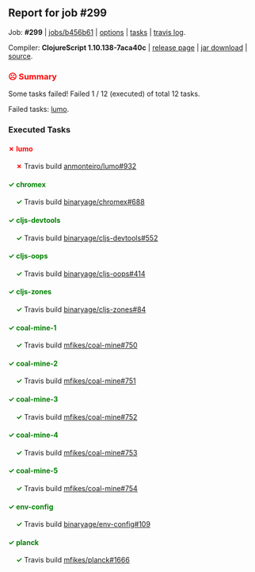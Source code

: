 ## Report for job #299

Job: **#299** | [jobs/b456b61](https://github.com/cljs-oss/canary/commit/b456b617a624baf34a82f8a3383178a0ad5c7dc8) | [options](options.edn) | [tasks](tasks.edn) | [travis log](https://travis-ci.org/cljs-oss/canary/builds/350182418).

Compiler: **ClojureScript 1.10.138-7aca40c** | [release page](https://github.com/cljs-oss/canary/releases/tag/r1.10.138-7aca40c) | [jar download](https://github.com/cljs-oss/canary/releases/download/r1.10.138-7aca40c/clojurescript-1.10.138-7aca40c.jar) | [source](https://github.com/clojure/clojurescript/commit/7aca40c4b6131b8e08153809a410c06bdfa567ab).

### <b style='color:red'>☹ Summary</b>

Some tasks failed! Failed 1 / 12 (executed) of total 12 tasks.

Failed tasks: [lumo](#-lumo).

### Executed Tasks

#### <b style='color:red'>&#x2717; lumo</b>
&nbsp;&nbsp;&nbsp;&nbsp;<b style='color:red'>&#x2717;</b> Travis build [anmonteiro/lumo#932](https://travis-ci.org/anmonteiro/lumo/builds/350185112)<br>

#### <b style='color:green'>&#x2713; chromex</b>
&nbsp;&nbsp;&nbsp;&nbsp;<b style='color:green'>&#x2713;</b> Travis build [binaryage/chromex#688](https://travis-ci.org/binaryage/chromex/builds/350185028)<br>

#### <b style='color:green'>&#x2713; cljs-devtools</b>
&nbsp;&nbsp;&nbsp;&nbsp;<b style='color:green'>&#x2713;</b> Travis build [binaryage/cljs-devtools#552](https://travis-ci.org/binaryage/cljs-devtools/builds/350185030)<br>

#### <b style='color:green'>&#x2713; cljs-oops</b>
&nbsp;&nbsp;&nbsp;&nbsp;<b style='color:green'>&#x2713;</b> Travis build [binaryage/cljs-oops#414](https://travis-ci.org/binaryage/cljs-oops/builds/350185061)<br>

#### <b style='color:green'>&#x2713; cljs-zones</b>
&nbsp;&nbsp;&nbsp;&nbsp;<b style='color:green'>&#x2713;</b> Travis build [binaryage/cljs-zones#84](https://travis-ci.org/binaryage/cljs-zones/builds/350185038)<br>

#### <b style='color:green'>&#x2713; coal-mine-1</b>
&nbsp;&nbsp;&nbsp;&nbsp;<b style='color:green'>&#x2713;</b> Travis build [mfikes/coal-mine#750](https://travis-ci.org/mfikes/coal-mine/builds/350185047)<br>

#### <b style='color:green'>&#x2713; coal-mine-2</b>
&nbsp;&nbsp;&nbsp;&nbsp;<b style='color:green'>&#x2713;</b> Travis build [mfikes/coal-mine#751](https://travis-ci.org/mfikes/coal-mine/builds/350185072)<br>

#### <b style='color:green'>&#x2713; coal-mine-3</b>
&nbsp;&nbsp;&nbsp;&nbsp;<b style='color:green'>&#x2713;</b> Travis build [mfikes/coal-mine#752](https://travis-ci.org/mfikes/coal-mine/builds/350185084)<br>

#### <b style='color:green'>&#x2713; coal-mine-4</b>
&nbsp;&nbsp;&nbsp;&nbsp;<b style='color:green'>&#x2713;</b> Travis build [mfikes/coal-mine#753](https://travis-ci.org/mfikes/coal-mine/builds/350185094)<br>

#### <b style='color:green'>&#x2713; coal-mine-5</b>
&nbsp;&nbsp;&nbsp;&nbsp;<b style='color:green'>&#x2713;</b> Travis build [mfikes/coal-mine#754](https://travis-ci.org/mfikes/coal-mine/builds/350185096)<br>

#### <b style='color:green'>&#x2713; env-config</b>
&nbsp;&nbsp;&nbsp;&nbsp;<b style='color:green'>&#x2713;</b> Travis build [binaryage/env-config#109](https://travis-ci.org/binaryage/env-config/builds/350185103)<br>

#### <b style='color:green'>&#x2713; planck</b>
&nbsp;&nbsp;&nbsp;&nbsp;<b style='color:green'>&#x2713;</b> Travis build [mfikes/planck#1666](https://travis-ci.org/mfikes/planck/builds/350185122)<br>